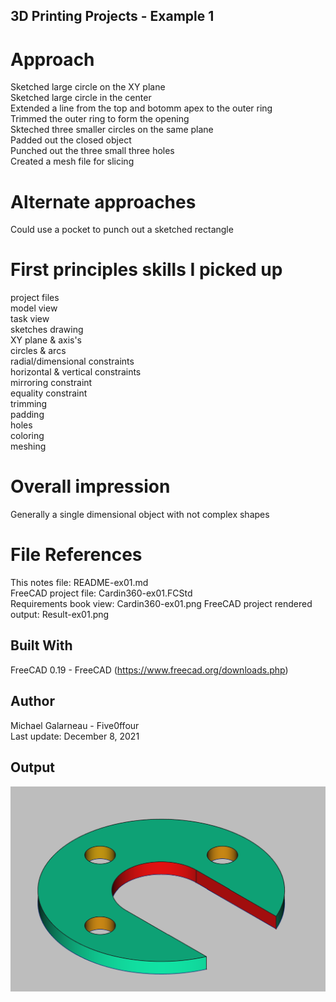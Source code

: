 ## 3D Printing Projects - Example 1
  
# Approach
Sketched large circle on the XY plane   
Sketched large circle in the center  
Extended a line from the top and botomm apex to the outer ring  
Trimmed the outer ring to form the opening  
Skteched three smaller circles on the same plane  
Padded out the closed object  
Punched out the three small three holes  
Created a mesh file for slicing  
  
# Alternate approaches
Could use a pocket to punch out a sketched rectangle  
  
# First principles skills I picked up
project files  
model view  
task view  
sketches drawing  
XY plane & axis's  
circles & arcs  
radial/dimensional constraints  
horizontal & vertical constraints  
mirroring constraint  
equality constraint  
trimming  
padding  
holes  
coloring  
meshing  
  
# Overall impression
Generally a single dimensional object with not complex shapes  

# File References
This notes file: README-ex01.md  
FreeCAD project file: Cardin360-ex01.FCStd  
Requirements book view: Cardin360-ex01.png
FreeCAD project rendered output: Result-ex01.png    

## Built With
FreeCAD 0.19 - FreeCAD (https://www.freecad.org/downloads.php)   
  
## Author
Michael Galarneau - Five0ffour   
Last update: December 8, 2021 

## Output   
![EX-01](Result-ex01.png)